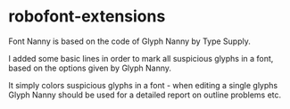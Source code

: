 robofont-extensions
===================

Font Nanny is based on the code of Glyph Nanny by Type Supply.

I added some basic lines in order to mark all suspicious glyphs in a font,
based on the options given by Glyph Nanny.

It simply colors suspicious glyphs in a font - 
when editing a single glyphs Glyph Nanny should be used for a 
detailed report on outline problems etc.


